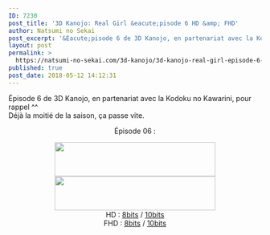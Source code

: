 ```yaml
---
ID: 7230
post_title: '3D Kanojo: Real Girl &eacute;pisode 6 HD &amp; FHD'
author: Natsumi no Sekai
post_excerpt: '&Eacute;pisode 6 de 3D Kanojo, en partenariat avec la Kodoku no Kawarini, pour rappel ^^ D&eacute;j&agrave; la moiti&eacute; de la saison, &ccedil;a passe vite. &Eacute;pisode 06 : HD :&nbsp;8bits&nbsp;/&nbsp;10bits FHD :&nbsp;8bits&nbsp;/&nbsp;10bits'
layout: post
permalink: >
  https://natsumi-no-sekai.com/3d-kanojo/3d-kanojo-real-girl-episode-6-hd-fhd/
published: true
post_date: 2018-05-12 14:12:31
---
```

<div class="feedwordpress-gaffer-full-text"><p>Épisode 6 de 3D Kanojo, en partenariat avec la Kodoku no Kawarini, pour rappel ^^<br>
Déjà la moitié de la saison, ça passe vite.<br><span id="more-1867"></span></p>
<div>
<div style="text-align: center;">
<p>Épisode 06 :</p>
</div>
</div>
<div class="separator" style="text-align: center;"><a href="http://ddl.natsumi-no-sekai.com/player/index.php?vid=http://ddl.natsumi-no-sekai.com/3D%20Kanojo/%5BNatsumi%20%26%20KnK%5D%203D%20Kanojo%20Real%20Girl%20-%2006%20VOSTFR%20%281280x720%208bit%20AAC%29%20%5B606E8619%5D.mp4" target="_blank" rel="noopener"><img class="alignnone" src="https://united-subs.dearclouds.com/wp-content/uploads/2018/05/117b71ef2ea5c5a80434d915900a6f91.jpg" alt="" width="320" height="68" border="0"></a></div>
<div class="separator" style="text-align: center;"><img src="https://2.bp.blogspot.com/-CL45y9w8BDA/VjC3kDmpbLI/AAAAAAAAAro/fg42YMTnDNk/s320/Download.png" width="320" height="68" border="0"></div>
<div class="separator" style="text-align: center;">HD : <a href="http://ddl.natsumi-no-sekai.com/3D%20Kanojo/%5BNatsumi%20%26%20KnK%5D%203D%20Kanojo%20Real%20Girl%20-%2006%20VOSTFR%20%281280x720%208bit%20AAC%29%20%5B606E8619%5D.mp4" download="">8bits</a> / <a href="http://ddl.natsumi-no-sekai.com/3D%20Kanojo/%5BNatsumi%20%26%20KnK%5D%203D%20Kanojo%20Real%20Girl%20-%2006%20VOSTFR%20%281280x720%2010bit%20AAC%29%20%5B9D9FC52E%5D.mkv" download="">10bits</a>
</div>
<div class="separator" style="text-align: center;">FHD : <a href="http://ddl.natsumi-no-sekai.com/3D%20Kanojo/%5BNatsumi%20%26%20KnK%5D%203D%20Kanojo%20Real%20Girl%20-%2006%20VOSTFR%20%281920x1080%208bit%20AAC%29%20%5BD1FCEE6D%5D.mp4" download="">8bits</a> / <a href="http://ddl.natsumi-no-sekai.com/3D%20Kanojo/%5BNatsumi%20%26%20KnK%5D%203D%20Kanojo%20Real%20Girl%20-%2006%20VOSTFR%20%281920x1080%2010bit%20AAC%29%20%5B58AF8D18%5D.mkv" download="">10bits</a>
</div></div>